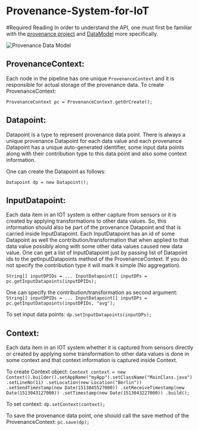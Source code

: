 # Provenance-System-for-IoT

#Required Reading
In order to understand the API, one must first be familiar with the [provenance project](https://github.com/Krymnos/IDP/issues/21) and [DataModel](https://github.com/Krymnos/IDP/issues/11) more specifically.

![Provenance Data Model](https://image.ibb.co/cQcrxw/Data_Model_for_IDP_2.png)

## ProvenanceContext:
Each node in the pipeline has one unique `ProvenanceContext` and it is responsible for actual storage of the provenance data.
To create ProvenanceContext:

`ProvenanceContext pc = ProvenanceContext.getOrCreate();`

## Datapoint:
Datapoint is a type to represent provenance data point. There is always a unique provenance Datapoint for each data value and each provenance Datapoint has a unique auto-generated identifier, some input data points along with their contribution type to this data point and also some context information.

One can create the Datapoint as follows:

`Datapoint dp = new Datapoint();`

## InputDatapoint:
Each data item in an IOT system is either capture from sensors or it is created by applying transformations to other data values. So, this information should also be part of the provenance Datapoint and that is carried inside InputDatapoint. Each InputDatapoint has an id of some Datapoint as well the contribution/transformation that when applied to that data value possibly along with some other data values caused new data value.
One can get a list of InputDatapoint just by passing list of Datapoint ids to the getInputDatapoints method of the ProvenanceContext. If you do not specify the contribution type it will mark it simple (No aggregation).

`String[] inputDPIDs = ...
InputDatapoint[] inputDPs = pc.getInputDatapoints(inputDPIDs);`

One can specify the contribution/transformation as second argument:
`String[] inputDPIDs = ...
InputDatapoint[] inputDPs = pc.getInputDatapoints(inputDPIDs, "avg");`

To set input data points:
`dp.setInputDatapoints(inputDPs);`

## Context:
Each data item in an IOT system whether it is captured from sensors directly or created by applying some transformation to other data values is done in some context and that context information is captured inside Context.

To create Context object:
`Context context = new Context().builder().setAppName("myApp").setClassName("MainClass.java")
                    .setLineNo(11)
                    .setLocation(new Location("Berlin"))
                    .setSendTimestamp(new Date(1513045527000))
                    .setReceiveTimestamp(new Date(1513043127000))
                    .setTimestamp(new Date(1513043227000))
                    .build();`
                    
To set context:
`dp.setContext(context);`

To save the provenance data point, one should call the save method of the ProvenanceContext:
`pc.save(dp);`
